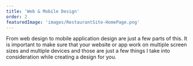 ```yaml
---
title: 'Web & Mobile Design'
order: 2
featuredImage: 'images/RestaurantSite-HomePage.png'
---
```


From web design to mobile application design are just a few parts of this. It is important to make sure that your website or app work on multiple screen sizes and multiple devices and those are just a few things I take into consideration while creating a design for you.